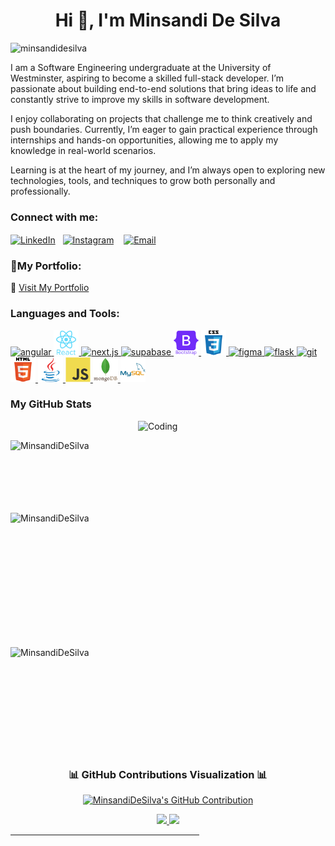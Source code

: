 <h1 align="center">Hi 👋, I'm Minsandi De Silva</h1>

<p align="left"> <img src="https://komarev.com/ghpvc/?username=minsandidesilva&label=Profile%20views&color=0e75b6&style=flat" alt="minsandidesilva" /> </p>

<div>
 <p>   
I am a Software Engineering undergraduate at the University of Westminster, aspiring to become a skilled full-stack developer. I’m passionate about building end-to-end solutions that bring ideas to life and constantly strive to improve my skills in software development.

I enjoy collaborating on projects that challenge me to think creatively and push boundaries. Currently, I’m eager to gain practical experience through internships and hands-on opportunities, allowing me to apply my knowledge in real-world scenarios.

Learning is at the heart of my journey, and I’m always open to exploring new technologies, tools, and techniques to grow both personally and professionally.

</p>
</div>

<h3 align="left">Connect with me:</h3>
<p align="left">
<a href="www.linkedin.com/in/minsandi-de-silva-3424552a7" target="blank"><img align="center" src="https://raw.githubusercontent.com/rahuldkjain/github-profile-readme-generator/master/src/images/icons/Social/linked-in-alt.svg" alt="LinkedIn" height="39" width="40" /></a> &nbsp;
<a href="https://instagram.com/min_siiiii" target="blank"><img align="center" src="https://raw.githubusercontent.com/rahuldkjain/github-profile-readme-generator/master/src/images/icons/Social/instagram.svg" alt="Instagram" height="40" width="40"/></a> &nbsp;&nbsp;
<a href="mailto:minsandidesilva21@gmail.com" target="blank"><img align="center" src="https://cdn-icons-png.flaticon.com/512/732/732200.png" alt="Email" height="45" width="40" /></a> 
</p>

<h3 align="left">📌My Portfolio:</h3>
<p>
🔗 <a href="https://minsandidesilva.netlify.app/" target="_blank">Visit My Portfolio</a>
</p>

<h3 align="left">Languages and Tools:</h3>
<p align="left"> 
<a href="https://angular.io" target="_blank" rel="noreferrer"> <img src="https://angular.io/assets/images/logos/angular/angular.svg" alt="angular" width="40" height="40"/> </a> 
<a href="https://react.dev/" target="_blank" rel="noreferrer"> <img src="https://raw.githubusercontent.com/devicons/devicon/master/icons/react/react-original-wordmark.svg" alt="react" width="40" height="40"/> </a>
<a href="https://nextjs.org/" target="_blank" rel="noreferrer"> <img src="https://cdn.worldvectorlogo.com/logos/nextjs-2.svg" alt="next.js" width="40" height="40"/> </a>
<a href="https://supabase.com/" target="_blank" rel="noreferrer"> <img src="https://seeklogo.com/images/S/supabase-logo-DCC676FFE2-seeklogo.com.png" alt="supabase" width="40" height="40"/> </a>
<a href="https://getbootstrap.com" target="_blank" rel="noreferrer"> <img src="https://raw.githubusercontent.com/devicons/devicon/master/icons/bootstrap/bootstrap-plain-wordmark.svg" alt="bootstrap" width="40" height="40"/> </a> 
<a href="https://www.w3schools.com/css/" target="_blank" rel="noreferrer"> <img src="https://raw.githubusercontent.com/devicons/devicon/master/icons/css3/css3-original-wordmark.svg" alt="css3" width="40" height="40"/> </a> 
<a href="https://www.figma.com/" target="_blank" rel="noreferrer"> <img src="https://www.vectorlogo.zone/logos/figma/figma-icon.svg" alt="figma" width="40" height="40"/> </a> 
<a href="https://flask.palletsprojects.com/" target="_blank" rel="noreferrer"> <img src="https://www.vectorlogo.zone/logos/pocoo_flask/pocoo_flask-icon.svg" alt="flask" width="40" height="40"/> </a> 
<a href="https://git-scm.com/" target="_blank" rel="noreferrer"> <img src="https://www.vectorlogo.zone/logos/git-scm/git-scm-icon.svg" alt="git" width="40" height="40"/> </a> 
<a href="https://www.w3.org/html/" target="_blank" rel="noreferrer"> <img src="https://raw.githubusercontent.com/devicons/devicon/master/icons/html5/html5-original-wordmark.svg" alt="html5" width="40" height="40"/> </a> 
<a href="https://www.java.com" target="_blank" rel="noreferrer"> <img src="https://raw.githubusercontent.com/devicons/devicon/master/icons/java/java-original.svg" alt="java" width="40" height="40"/> </a> 
<a href="https://developer.mozilla.org/en-US/docs/Web/JavaScript" target="_blank" rel="noreferrer"> <img src="https://raw.githubusercontent.com/devicons/devicon/master/icons/javascript/javascript-original.svg" alt="javascript" width="40" height="40"/> </a> 
<a href="https://www.mongodb.com/" target="_blank" rel="noreferrer"> <img src="https://raw.githubusercontent.com/devicons/devicon/master/icons/mongodb/mongodb-original-wordmark.svg" alt="mongodb" width="40" height="40"/> </a> 
<a href="https://www.mysql.com/" target="_blank" rel="noreferrer"> <img src="https://raw.githubusercontent.com/devicons/devicon/master/icons/mysql/mysql-original-wordmark.svg" alt="mysql" width="40" height="40"/> </a> 
</p>

<h3>My GitHub Stats</h3>
<img align="right" alt="Coding" width="300" src="https://cdn.dribbble.com/users/1277312/screenshots/14733298/media/39b1045e593737587dd60e42c8422d1f.gif" >
<br>

<p><img align="left" src="https://github-readme-stats.vercel.app/api/top-langs?username=MinsandiDeSilva&show_icons=true&theme=tokyonight&locale=en&layout=compact" alt="MinsandiDeSilva" /></p>
<br><br><br><br><br><br>

<p>&nbsp;<img align="left" src="https://github-readme-stats.vercel.app/api?username=MinsandiDeSilva&show_icons=true&theme=tokyonight&locale=en" alt="MinsandiDeSilva" /></p>
<br><br><br><br><br><br><br><br><br><br>

<p><img align="left" src="https://github-readme-streak-stats.herokuapp.com/?user=MinsandiDeSilva&theme=tokyonight" alt="MinsandiDeSilva" /></p>
<br><br><br><br><br><br><br><br><br><br>


<!-- GitHub Skyline and Alternative Visualizations -->
<h3 align="center">📊 GitHub Contributions Visualization 📊</h3>

<!-- GitHub Contribution Calendar -->
<p align="center">
  <a href="https://github.com/MinsandiDeSilva">
    <img src="https://github-profile-summary-cards.vercel.app/api/cards/profile-details?username=MinsandiDeSilva&theme=github_dark" alt="MinsandiDeSilva's GitHub Contribution" />
  </a>
</p>

<!-- GitHub Stats Cards in a 2x2 Grid -->
<div align="center">
  <a href="https://github.com/MinsandiDeSilva">
    <img src="https://github-profile-summary-cards.vercel.app/api/cards/repos-per-language?username=MinsandiDeSilva&theme=github_dark&title_font_size=14" width="45%" />
  </a>
  <a href="https://github.com/MinsandiDeSilva">
    <img src="https://github-profile-summary-cards.vercel.app/api/cards/most-commit-language?username=MinsandiDeSilva&theme=github_dark&title_font_size=14" width="45%" />
  </a>
</div>

<hr width="60%" >
